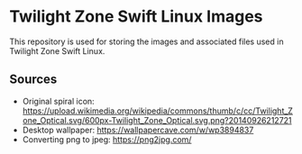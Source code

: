# Twilight Zone Swift Linux Images

This repository is used for storing the images and associated files used in Twilight Zone Swift Linux.

## Sources
* Original spiral icon: https://upload.wikimedia.org/wikipedia/commons/thumb/c/cc/Twilight_Zone_Optical.svg/600px-Twilight_Zone_Optical.svg.png?20140926212721
* Desktop wallpaper: https://wallpapercave.com/w/wp3894837
* Converting png to jpeg: https://png2jpg.com/
